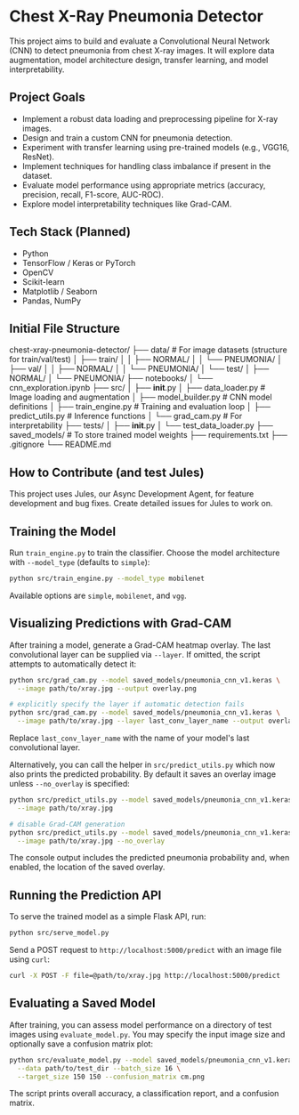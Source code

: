 # Chest X-Ray Pneumonia Detector

This project aims to build and evaluate a Convolutional Neural Network (CNN) to detect pneumonia from chest X-ray images. It will explore data augmentation, model architecture design, transfer learning, and model interpretability.

## Project Goals
- Implement a robust data loading and preprocessing pipeline for X-ray images.
- Design and train a custom CNN for pneumonia detection.
- Experiment with transfer learning using pre-trained models (e.g., VGG16, ResNet).
- Implement techniques for handling class imbalance if present in the dataset.
- Evaluate model performance using appropriate metrics (accuracy, precision, recall, F1-score, AUC-ROC).
- Explore model interpretability techniques like Grad-CAM.

## Tech Stack (Planned)
- Python
- TensorFlow / Keras or PyTorch
- OpenCV
- Scikit-learn
- Matplotlib / Seaborn
- Pandas, NumPy

## Initial File Structure
chest-xray-pneumonia-detector/
├── data/ # For image datasets (structure for train/val/test)
│   ├── train/
│   │   ├── NORMAL/
│   │   └── PNEUMONIA/
│   ├── val/
│   │   ├── NORMAL/
│   │   └── PNEUMONIA/
│   └── test/
│       ├── NORMAL/
│       └── PNEUMONIA/
├── notebooks/
│   └── cnn_exploration.ipynb
├── src/
│   ├── __init__.py
│   ├── data_loader.py # Image loading and augmentation
│   ├── model_builder.py # CNN model definitions
│   ├── train_engine.py # Training and evaluation loop
│   ├── predict_utils.py # Inference functions
│   └── grad_cam.py # For interpretability
├── tests/
│   ├── __init__.py
│   └── test_data_loader.py
├── saved_models/ # To store trained model weights
├── requirements.txt
├── .gitignore
└── README.md

## How to Contribute (and test Jules)
This project uses Jules, our Async Development Agent, for feature development and bug fixes. Create detailed issues for Jules to work on.

## Training the Model

Run `train_engine.py` to train the classifier. Choose the model architecture with `--model_type` (defaults to `simple`):

```bash
python src/train_engine.py --model_type mobilenet
```

Available options are `simple`, `mobilenet`, and `vgg`.

## Visualizing Predictions with Grad-CAM

After training a model, generate a Grad-CAM heatmap overlay. The last convolutional layer can be supplied via `--layer`. If omitted, the script attempts to automatically detect it:

```bash
python src/grad_cam.py --model saved_models/pneumonia_cnn_v1.keras \
  --image path/to/xray.jpg --output overlay.png

# explicitly specify the layer if automatic detection fails
python src/grad_cam.py --model saved_models/pneumonia_cnn_v1.keras \
  --image path/to/xray.jpg --layer last_conv_layer_name --output overlay.png
```

Replace `last_conv_layer_name` with the name of your model's last convolutional layer.

Alternatively, you can call the helper in `src/predict_utils.py` which now also
prints the predicted probability. By default it saves an overlay image unless
`--no_overlay` is specified:

```bash
python src/predict_utils.py --model saved_models/pneumonia_cnn_v1.keras \
  --image path/to/xray.jpg

# disable Grad-CAM generation
python src/predict_utils.py --model saved_models/pneumonia_cnn_v1.keras \
  --image path/to/xray.jpg --no_overlay
```

The console output includes the predicted pneumonia probability and, when
enabled, the location of the saved overlay.

## Running the Prediction API

To serve the trained model as a simple Flask API, run:

```bash
python src/serve_model.py
```

Send a POST request to `http://localhost:5000/predict` with an image file using
`curl`:

```bash
curl -X POST -F file=@path/to/xray.jpg http://localhost:5000/predict
```

## Evaluating a Saved Model

After training, you can assess model performance on a directory of test images using `evaluate_model.py`.
You may specify the input image size and optionally save a confusion matrix plot:

```bash
python src/evaluate_model.py --model saved_models/pneumonia_cnn_v1.keras \
  --data path/to/test_dir --batch_size 16 \
  --target_size 150 150 --confusion_matrix cm.png
```

The script prints overall accuracy, a classification report, and a confusion matrix.
